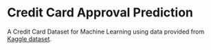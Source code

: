 # Credit Card Approval Prediction

A Credit Card Dataset for Machine Learning using data provided from [Kaggle dataset](https://www.kaggle.com/datasets/rikdifos/credit-card-approval-prediction?select=credit_record.csv).
